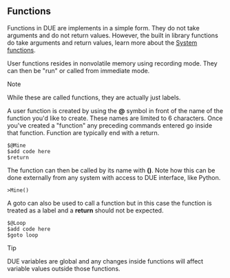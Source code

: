 ## Functions

Functions in DUE are implements in a simple form. They do not take arguments and do not return values. However, the built in library functions do take arguments and return values, learn more about the [System functions](../universal/systemfunctions.md). 

User functions resides in nonvolatile memory using recording mode. They can then be "run" or called from immediate mode.

> [!NOTE]
> While these are called functions, they are actually just labels.

A user function is created by using the **@** symbol in front of the name of the function you'd like to create. These names are limited to 6 characters. Once you've created a "function" any preceding commands entered go inside that function. Function are typically end with a return. 

```basic
$@Mine
$add code here
$return
```

The function can then be called by its name with **()**. Note how this can be done externally from any system with access to DUE interface, like Python.

```basic
>Mine()
```
A goto can also be used to call a function but in this case the function is treated as a label and a **return** should not be expected. 

```basic
$@Loop
$add code here
$goto loop 
```

> [!TIP]
> DUE variables are global and any changes inside functions will affect variable values outside those functions.
